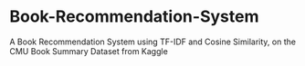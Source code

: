 # Book-Recommendation-System
A Book Recommendation System using TF-IDF and Cosine Similarity, on the CMU Book Summary Dataset from Kaggle
